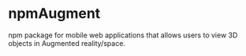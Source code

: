 # npmAugment
npm package for mobile web applications that allows users to view 3D objects in Augmented reality/space. 
